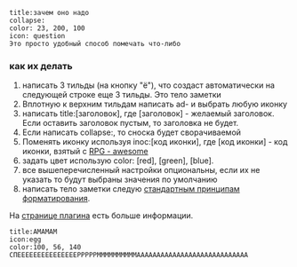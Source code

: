 ```ad-note
title:зачем оно надо
collapse:
color: 23, 200, 100
icon: question
Это просто удобный способ помечать что-либо
```

### как их делать
1) написать 3  тильды (на кнопку "ё"), что создаст автоматически на следующей строке еще 3 тильды. Это тело заметки
2) Вплотную к верхним тильдам написать ad- и выбрать любую иконку
3) написать title:[заголовок], где [заголовок] - желаемый заголовок. Если оставить заголовок пустым, то заголовка не будет.
4) Если написать collapse:, то сноска будет сворачиваемой
5) Поменять иконку используя inoc:[код иконки], где [код иконки] - код иконки, взятый с [RPG - awesome](https://nagoshiashumari.github.io/Rpg-Awesome/) 
6) задать цвет использую color: [red], [green], [blue].
7) все вышеперечисленный настройки опциональны, если их не указать то будут выбраны значения по умолчанию
8) написать тело заметки следую [стандартным принципам форматирования](https://publish.obsidian.md/help-ru/%D0%A0%D1%83%D0%BA%D0%BE%D0%B2%D0%BE%D0%B4%D1%81%D1%82%D0%B2%D0%B0/%D0%A4%D0%BE%D1%80%D0%BC%D0%B0%D1%82%D0%B8%D1%80%D0%BE%D0%B2%D0%B0%D0%BD%D0%B8%D0%B5+%D0%B7%D0%B0%D0%BC%D0%B5%D1%82%D0%BE%D0%BA).

На [странице плагина](https://plugins.javalent.com/admonitions) есть больше информации.

```ad-note
title:АМАМАМ
icon:egg
color:100, 56, 140
СПЕЕЕЕЕЕЕЕЕЕЕЕЕЕЕРРРРРММММММММММАААААААААААААААААААААААААААА
```